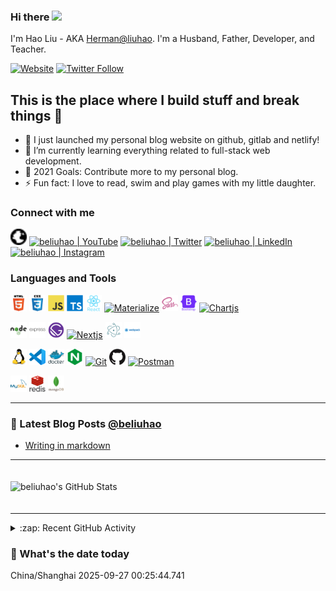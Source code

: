 ### Hi there <a href="https://github.com/beliuhao"><img src="https://media.giphy.com/media/hvRJCLFzcasrR4ia7z/giphy.gif" width="25px"></a>

I'm Hao Liu - AKA [Herman@liuhao][website]. I'm a Husband, Father, Developer, and Teacher.

[![Website](https://img.shields.io/website?label=liuhao.netlify.com&style=for-the-badge&url=https%3A%2F%2Fliuhao.netlify.com)](https://liuhao.netlify.com/)
[![Twitter Follow](https://img.shields.io/twitter/follow/beliuhao?color=1DA1F2&logo=twitter&style=for-the-badge)](https://twitter.com/intent/follow?original_referer=https%3A%2F%2Fgithub.com%2Fbeliuhao&screen_name=beliuhao)

## This is the place where I build stuff and break things 🤣

- 🔭 I just launched my personal blog website on github, gitlab and netlify!
- 🌱 I’m currently learning everything related to full-stack web development.
- 🥅 2021 Goals: Contribute more to my personal blog.
- ⚡ Fun fact: I love to read, swim and play games with my little daughter.

### Connect with me

[<img alt="liuhao.netlify.com" width="26px" src="https://raw.githubusercontent.com/iconic/open-iconic/master/svg/globe.svg" />][website]
[<img alt="beliuhao | YouTube" width="26px" src="https://cdn.jsdelivr.net/npm/simple-icons@v3/icons/youtube.svg" />][youtube]
[<img alt="beliuhao | Twitter" width="26px" src="https://cdn.jsdelivr.net/npm/simple-icons@v3/icons/twitter.svg" />][twitter]
[<img alt="beliuhao | LinkedIn" width="26px" src="https://cdn.jsdelivr.net/npm/simple-icons@v3/icons/linkedin.svg" />][linkedin]
[<img alt="beliuhao | Instagram" width="26px" src="https://cdn.jsdelivr.net/npm/simple-icons@v3/icons/instagram.svg" />][instagram]

### Languages and Tools

[<img alt="HTML5" width="26px" src="https://raw.githubusercontent.com/devicons/devicon/master/icons/html5/html5-original-wordmark.svg" />][github]
[<img alt="CSS3" width="26px" src="https://raw.githubusercontent.com/devicons/devicon/master/icons/css3/css3-original-wordmark.svg" />][github]
[<img alt="JavaScript" width="26px" src="https://raw.githubusercontent.com/devicons/devicon/master/icons/javascript/javascript-original.svg" />][github]
[<img alt="Typescript" width="26px" src="https://raw.githubusercontent.com/devicons/devicon/master/icons/typescript/typescript-original.svg" />][github]
[<img alt="React" width="26px" src="https://raw.githubusercontent.com/devicons/devicon/master/icons/react/react-original-wordmark.svg" />][github]
[<img alt="Materialize" width="26px" src="https://raw.githubusercontent.com/prplx/svg-logos/5585531d45d294869c4eaab4d7cf2e9c167710a9/svg/materialize.svg" />][github]
[<img alt="Sass" width="26px" src="https://raw.githubusercontent.com/devicons/devicon/master/icons/sass/sass-original.svg" />][github]
[<img alt="Bootstrap" width="26px" src="https://raw.githubusercontent.com/devicons/devicon/master/icons/bootstrap/bootstrap-plain-wordmark.svg" />][github]
[<img alt="Chartjs" width="26px" src="https://www.chartjs.org/media/logo-title.svg" />][github]

[<img alt="Node.js" width="26px" src="https://raw.githubusercontent.com/devicons/devicon/master/icons/nodejs/nodejs-original-wordmark.svg" />][github]
[<img alt="Express" width="26px" src="https://raw.githubusercontent.com/devicons/devicon/master/icons/express/express-original-wordmark.svg" />][github]
[<img alt="Gatsby" width="26px" src="https://raw.githubusercontent.com/github/explore/e94815998e4e0713912fed477a1f346ec04c3da2/topics/gatsby/gatsby.png" />][github]
[<img alt="Nextjs" width="26px" src="https://cdn.cdnlogo.com/logos/n/80/next-js.svg" />][github]
[<img alt="Electron" width="26px" src="https://raw.githubusercontent.com/devicons/devicon/master/icons/electron/electron-original.svg" />][github]
[<img alt="Webpack" width="26px" src="https://raw.githubusercontent.com/devicons/devicon/d00d0969292a6569d45b06d3f350f463a0107b0d/icons/webpack/webpack-original-wordmark.svg" />][github]

[<img alt="Linux" width="26px" src="https://raw.githubusercontent.com/devicons/devicon/master/icons/linux/linux-original.svg" />][github]
[<img alt="Visual Studio Code" width="26px" src="https://raw.githubusercontent.com/github/explore/80688e429a7d4ef2fca1e82350fe8e3517d3494d/topics/visual-studio-code/visual-studio-code.png" />][github]
[<img alt="Docker" width="26px" src="https://raw.githubusercontent.com/devicons/devicon/master/icons/docker/docker-original-wordmark.svg" />][github]
[<img alt="Nginx" width="26px" src="https://raw.githubusercontent.com/devicons/devicon/master/icons/nginx/nginx-original.svg" />][github]
[<img alt="Git" width="26px" src="https://www.vectorlogo.zone/logos/git-scm/git-scm-icon.svg" />][github]
[<img alt="GitHub" width="26px" src="https://raw.githubusercontent.com/github/explore/78df643247d429f6cc873026c0622819ad797942/topics/github/github.png" />][github]
[<img alt="Postman" width="26px" src="https://www.vectorlogo.zone/logos/getpostman/getpostman-icon.svg" />][github]

[<img alt="MySQL" width="26px" src="https://raw.githubusercontent.com/devicons/devicon/master/icons/mysql/mysql-original-wordmark.svg" />][github]
[<img alt="Redis" width="26px" src="https://raw.githubusercontent.com/devicons/devicon/master/icons/redis/redis-original-wordmark.svg" />][github]
[<img alt="MongoDB" width="26px" src="https://raw.githubusercontent.com/devicons/devicon/master/icons/mongodb/mongodb-original-wordmark.svg" />][github]

---

### 📕 Latest Blog Posts [@beliuhao](https://liuhao.netlify.com/)

<!-- BLOG-POST-LIST:START -->
- [Writing in markdown](https://github.com/beliuhao/2020-03-27-writing-in-markdown/)
<!-- BLOG-POST-LIST:END -->

---

<img  display='block' style="margin:20px 20px 20px 0;" alt="beliuhao's GitHub Stats" src="https://github-readme-stats.vercel.app/api?username=beliuhao&show_icons=true&hide_border=true&theme=tokyonight" />

---

<details>
  <summary>:zap: Recent GitHub Activity</summary>
  
<!--RECENT_ACTIVITY:start-->
1. ⭐ Starred [Lake1059/FFmpegFreeUI](https://github.com/Lake1059/FFmpegFreeUI)<br>
2. ⭐ Starred [ZyperWave/ZyperWinOptimize](https://github.com/ZyperWave/ZyperWinOptimize)<br>
3. ⭐ Starred [xM4ddy/OFGB](https://github.com/xM4ddy/OFGB)<br>
4. ⭐ Starred [plutoprint/plutoprint](https://github.com/plutoprint/plutoprint)<br>
<!--RECENT_ACTIVITY:end-->
<!--RECENT_ACTIVITY:last_update-->
Last Updated: Saturday, September 27th, 2025, 4:52:46 AM
<!--RECENT_ACTIVITY:last_update_end-->

</details>

[website]: https://liuhao.netlify.com/
[twitter]: https://twitter.com/beliuhao
[youtube]: https://youtube.com/beliuhao
[github]: https://github.com/beliuhao
[instagram]: https://instagram.com/beliuhao
[linkedin]: https://linkedin.com/in/beliuhao

### 📅 What's the date today
China/Shanghai 2025-09-27 00:25:44.741

